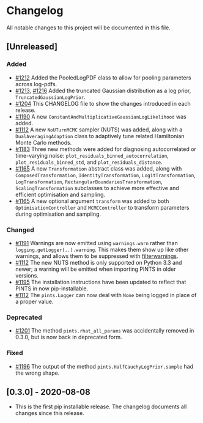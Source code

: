 # Changelog

All notable changes to this project will be documented in this file.

## [Unreleased]

### Added
- [#1212](https://github.com/pints-team/pints/pull/1213) Added the PooledLogPDF class to allow for pooling parameters across log-pdfs.
- [#1213](https://github.com/pints-team/pints/pull/1213), [#1216](https://github.com/pints-team/pints/pull/1216) Added the truncated Gaussian distribution as a log prior, `TruncatedGaussianLogPrior`.
- [#1204](https://github.com/pints-team/pints/pull/1204) This CHANGELOG file to show the changes introduced in each release.
- [#1190](https://github.com/pints-team/pints/pull/1190) A new `ConstantAndMultiplicativeGaussianLogLikelihood` was added.
- [#1112](https://github.com/pints-team/pints/pull/1112) A new `NoUTurnMCMC` sampler (NUTS) was added, along with a `DualAveragingAdaption` class to adaptively tune related Hamiltonian Monte Carlo methods.
- [#1183](https://github.com/pints-team/pints/pull/1183) Three new methods were added for diagnosing autocorrelated or time-varying noise: `plot_residuals_binned_autocorrelation`, `plot_residuals_binned_std`, and `plot_residuals_distance`.
- [#1165](https://github.com/pints-team/pints/pull/1165) A new `Transformation` abstract class was added, along with `ComposedTransformation`, `IdentityTransformation`, `LogitTransformation`, `LogTransformation`, `RectangularBoundariesTransformation`, `ScalingTransformation` subclasses to achieve more effective and efficient optimisation and sampling.
- [#1165](https://github.com/pints-team/pints/pull/1165) A new optional argument `transform` was added to both `OptimisationController` and `MCMCController` to transform parameters during optimisation and sampling.
### Changed
- [#1191](https://github.com/pints-team/pints/pull/1191) Warnings are now emitted using `warnings.warn` rather than `logging.getLogger(..).warning`. This makes them show up like other warnings, and allows them to be suppressed with [filterwarnings](https://docs.python.org/3/library/warnings.html#warnings.filterwarnings).
- [#1112](https://github.com/pints-team/pints/pull/1112) The new NUTS method is only supported on Python 3.3 and newer; a warning will be emitted when importing PINTS in older versions.
- [#1195](https://github.com/pints-team/pints/pull/1195) The installation instructions have been updated to reflect that PINTS in now pip-installable.
- [#1112](https://github.com/pints-team/pints/pull/1112) The `pints.Logger` can now deal with `None` being logged in place of a proper value.
### Deprecated
- [#1201](https://github.com/pints-team/pints/pull/1201) The method `pints.rhat_all_params` was accidentally removed in 0.3.0, but is now back in deprecated form.
### Fixed
- [#1196](https://github.com/pints-team/pints/pull/1196) The output of the method `pints.HalfCauchyLogPrior.sample` had the wrong shape.


## [0.3.0] - 2020-08-08
- This is the first pip installable release. The changelog documents all changes since this release.

